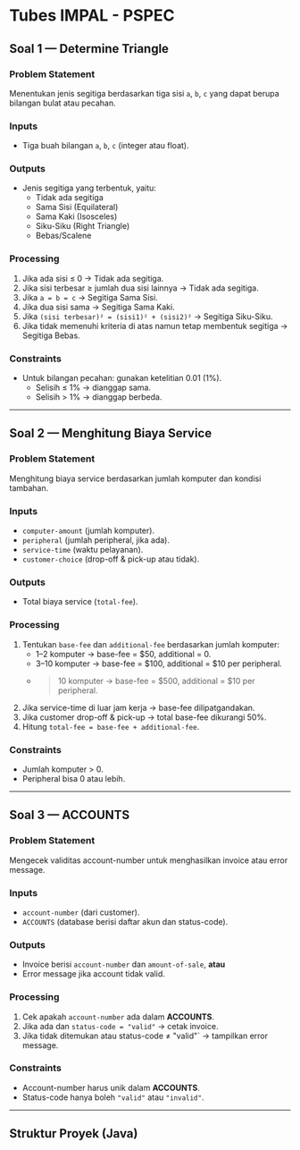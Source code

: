 # Tubes IMPAL - PSPEC

## Soal 1 — Determine Triangle

### Problem Statement
Menentukan jenis segitiga berdasarkan tiga sisi `a`, `b`, `c` yang dapat berupa bilangan bulat atau pecahan.

### Inputs
- Tiga buah bilangan `a`, `b`, `c` (integer atau float).

### Outputs
- Jenis segitiga yang terbentuk, yaitu:
  - Tidak ada segitiga
  - Sama Sisi (Equilateral)
  - Sama Kaki (Isosceles)
  - Siku-Siku (Right Triangle)
  - Bebas/Scalene

### Processing
1. Jika ada sisi ≤ 0 → Tidak ada segitiga.  
2. Jika sisi terbesar ≥ jumlah dua sisi lainnya → Tidak ada segitiga.  
3. Jika `a = b = c` → Segitiga Sama Sisi.  
4. Jika dua sisi sama → Segitiga Sama Kaki.  
5. Jika `(sisi terbesar)² = (sisi1)² + (sisi2)²` → Segitiga Siku-Siku.  
6. Jika tidak memenuhi kriteria di atas namun tetap membentuk segitiga → Segitiga Bebas.  

### Constraints
- Untuk bilangan pecahan: gunakan ketelitian 0.01 (1%).  
  - Selisih ≤ 1% → dianggap sama.  
  - Selisih > 1% → dianggap berbeda.  

---

## Soal 2 — Menghitung Biaya Service

### Problem Statement
Menghitung biaya service berdasarkan jumlah komputer dan kondisi tambahan.

### Inputs
- `computer-amount` (jumlah komputer).
- `peripheral` (jumlah peripheral, jika ada).
- `service-time` (waktu pelayanan).
- `customer-choice` (drop-off & pick-up atau tidak).

### Outputs
- Total biaya service (`total-fee`).

### Processing
1. Tentukan `base-fee` dan `additional-fee` berdasarkan jumlah komputer:
   - 1–2 komputer → base-fee = $50, additional = 0.
   - 3–10 komputer → base-fee = $100, additional = $10 per peripheral.
   - >10 komputer → base-fee = $500, additional = $10 per peripheral.
2. Jika service-time di luar jam kerja → base-fee dilipatgandakan.  
3. Jika customer drop-off & pick-up → total base-fee dikurangi 50%.  
4. Hitung `total-fee = base-fee + additional-fee`.  

### Constraints
- Jumlah komputer > 0.  
- Peripheral bisa 0 atau lebih.  

---

## Soal 3 — ACCOUNTS

### Problem Statement
Mengecek validitas account-number untuk menghasilkan invoice atau error message.

### Inputs
- `account-number` (dari customer).  
- `ACCOUNTS` (database berisi daftar akun dan status-code).  

### Outputs
- Invoice berisi `account-number` dan `amount-of-sale`, **atau**  
- Error message jika account tidak valid.  

### Processing
1. Cek apakah `account-number` ada dalam **ACCOUNTS**.  
2. Jika ada dan `status-code = "valid"` → cetak invoice.  
3. Jika tidak ditemukan atau status-code ≠ "valid"` → tampilkan error message.  

### Constraints
- Account-number harus unik dalam **ACCOUNTS**.  
- Status-code hanya boleh `"valid"` atau `"invalid"`.  

---

## Struktur Proyek (Java)


